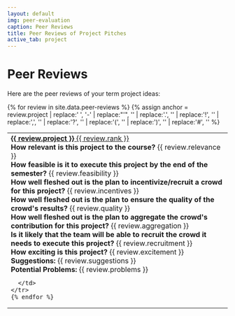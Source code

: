 ```yaml
---
layout: default
img: peer-evaluation
caption: Peer Reviews
title: Peer Reviews of Project Pitches
active_tab: project
---
```



Peer Reviews
=============================================================
Here are the peer reviews of your term project ideas:

<table class="table"> 
  <tbody>
    {% for review in site.data.peer-reviews %}
    {% assign anchor = review.project | replace:' ', '-' | replace:"'", '' | replace:'.', ''  | replace:'!', '' | replace:',', '' | replace:'?', ''  | replace:'(', '' | replace:')', '' |  replace:'#', '' %}
   <tr>
      <td>
<div class="panel-group" id="accordion{{ anchor }}">
  <div class="panel panel-default">
    <div class="panel-heading">
      <div class="panel-title">
        <a data-toggle="collapse" data-parent="#accordion{{ anchor }}" href="#{{ anchor }}">
	<b>{{ review.project }}</b> {{ review.rank }} 
        </a>
      </div>
    </div>
    <div id="{{ anchor }}" class="panel-collapse collapse">
      <div class="panel-body">
	<b>How relevant is this project to the course?</b> {{ review.relevance }} <br />
	<b>How feasible is it to execute this project by the end of the semester?</b> {{ review.feasibility }} <br />
	<b>How well fleshed out is the plan to incentivize/recruit a crowd for this project?</b> {{ review.incentives }} <br />
	<b>How well fleshed out is the plan to ensure the quality of the crowd's results?</b> {{ review.quality }} <br />
	<b>How well fleshed out is the plan to aggregate the crowd's contribution for this project?</b> {{ review.aggregation }} <br />
	<b>Is it likely that the team will be able to recruit the crowd it needs to execute this project?</b> {{ review.recruitment }} <br />
	<b>How exciting is this project?</b> {{ review.excitement }} <br />
	<b>Suggestions:</b> {{ review.suggestions }} <br />
	<b>Potential Problems:</b> {{ review.problems }} <br />
      </div>
    </div>
  </div>
</div>

      </td>
    </tr>
    {% endfor %}
  </tbody>
</table>
 